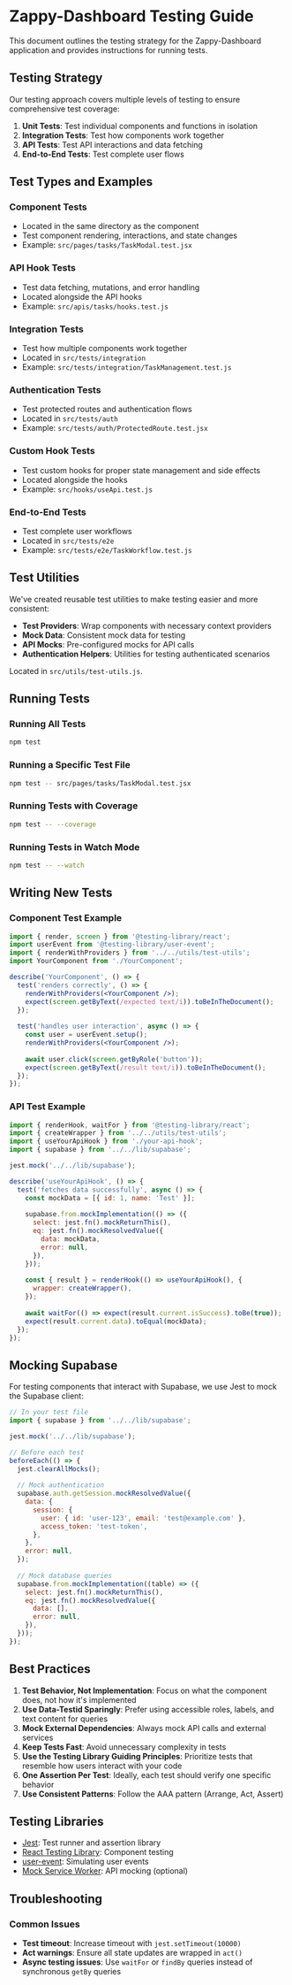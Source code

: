 # Zappy-Dashboard Testing Guide

This document outlines the testing strategy for the Zappy-Dashboard application and provides instructions for running tests.

## Testing Strategy

Our testing approach covers multiple levels of testing to ensure comprehensive test coverage:

1. **Unit Tests**: Test individual components and functions in isolation
2. **Integration Tests**: Test how components work together
3. **API Tests**: Test API interactions and data fetching
4. **End-to-End Tests**: Test complete user flows

## Test Types and Examples

### Component Tests
- Located in the same directory as the component
- Test component rendering, interactions, and state changes
- Example: `src/pages/tasks/TaskModal.test.jsx`

### API Hook Tests
- Test data fetching, mutations, and error handling
- Located alongside the API hooks
- Example: `src/apis/tasks/hooks.test.js`

### Integration Tests
- Test how multiple components work together
- Located in `src/tests/integration`
- Example: `src/tests/integration/TaskManagement.test.js`

### Authentication Tests
- Test protected routes and authentication flows
- Located in `src/tests/auth`
- Example: `src/tests/auth/ProtectedRoute.test.jsx`

### Custom Hook Tests
- Test custom hooks for proper state management and side effects
- Located alongside the hooks
- Example: `src/hooks/useApi.test.js`

### End-to-End Tests
- Test complete user workflows
- Located in `src/tests/e2e`
- Example: `src/tests/e2e/TaskWorkflow.test.js`

## Test Utilities

We've created reusable test utilities to make testing easier and more consistent:

- **Test Providers**: Wrap components with necessary context providers
- **Mock Data**: Consistent mock data for testing
- **API Mocks**: Pre-configured mocks for API calls
- **Authentication Helpers**: Utilities for testing authenticated scenarios

Located in `src/utils/test-utils.js`.

## Running Tests

### Running All Tests

```bash
npm test
```

### Running a Specific Test File

```bash
npm test -- src/pages/tasks/TaskModal.test.jsx
```

### Running Tests with Coverage

```bash
npm test -- --coverage
```

### Running Tests in Watch Mode

```bash
npm test -- --watch
```

## Writing New Tests

### Component Test Example

```jsx
import { render, screen } from '@testing-library/react';
import userEvent from '@testing-library/user-event';
import { renderWithProviders } from '../../utils/test-utils';
import YourComponent from './YourComponent';

describe('YourComponent', () => {
  test('renders correctly', () => {
    renderWithProviders(<YourComponent />);
    expect(screen.getByText(/expected text/i)).toBeInTheDocument();
  });
  
  test('handles user interaction', async () => {
    const user = userEvent.setup();
    renderWithProviders(<YourComponent />);
    
    await user.click(screen.getByRole('button'));
    expect(screen.getByText(/result text/i)).toBeInTheDocument();
  });
});
```

### API Test Example

```jsx
import { renderHook, waitFor } from '@testing-library/react';
import { createWrapper } from '../../utils/test-utils';
import { useYourApiHook } from './your-api-hook';
import { supabase } from '../../lib/supabase';

jest.mock('../../lib/supabase');

describe('useYourApiHook', () => {
  test('fetches data successfully', async () => {
    const mockData = [{ id: 1, name: 'Test' }];
    
    supabase.from.mockImplementation(() => ({
      select: jest.fn().mockReturnThis(),
      eq: jest.fn().mockResolvedValue({
        data: mockData,
        error: null,
      }),
    }));
    
    const { result } = renderHook(() => useYourApiHook(), {
      wrapper: createWrapper(),
    });
    
    await waitFor(() => expect(result.current.isSuccess).toBe(true));
    expect(result.current.data).toEqual(mockData);
  });
});
```

## Mocking Supabase

For testing components that interact with Supabase, we use Jest to mock the Supabase client:

```jsx
// In your test file
import { supabase } from '../../lib/supabase';

jest.mock('../../lib/supabase');

// Before each test
beforeEach(() => {
  jest.clearAllMocks();
  
  // Mock authentication
  supabase.auth.getSession.mockResolvedValue({
    data: {
      session: {
        user: { id: 'user-123', email: 'test@example.com' },
        access_token: 'test-token',
      },
    },
    error: null,
  });
  
  // Mock database queries
  supabase.from.mockImplementation((table) => ({
    select: jest.fn().mockReturnThis(),
    eq: jest.fn().mockResolvedValue({
      data: [],
      error: null,
    }),
  }));
});
```

## Best Practices

1. **Test Behavior, Not Implementation**: Focus on what the component does, not how it's implemented
2. **Use Data-Testid Sparingly**: Prefer using accessible roles, labels, and text content for queries
3. **Mock External Dependencies**: Always mock API calls and external services
4. **Keep Tests Fast**: Avoid unnecessary complexity in tests
5. **Use the Testing Library Guiding Principles**: Prioritize tests that resemble how users interact with your code
6. **One Assertion Per Test**: Ideally, each test should verify one specific behavior
7. **Use Consistent Patterns**: Follow the AAA pattern (Arrange, Act, Assert)

## Testing Libraries

- [Jest](https://jestjs.io/): Test runner and assertion library
- [React Testing Library](https://testing-library.com/docs/react-testing-library/intro/): Component testing
- [user-event](https://testing-library.com/docs/user-event/intro): Simulating user events
- [Mock Service Worker](https://mswjs.io/): API mocking (optional)

## Troubleshooting

### Common Issues

- **Test timeout**: Increase timeout with `jest.setTimeout(10000)`
- **Act warnings**: Ensure all state updates are wrapped in `act()`
- **Async testing issues**: Use `waitFor` or `findBy` queries instead of synchronous `getBy` queries